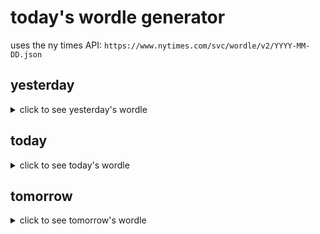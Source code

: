 # today's wordle generator

uses the ny times API: `https://www.nytimes.com/svc/wordle/v2/YYYY-MM-DD.json`

## yesterday

<details>
    <summary>click to see yesterday's wordle</summary>

    overt

</details>

## today

<details>
    <summary>click to see today's wordle</summary>

    intro

</details>

## tomorrow

<details>
    <summary>click to see tomorrow's wordle</summary>

    vapid

</details>
